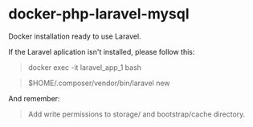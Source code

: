 # docker-php-laravel-mysql
Docker installation ready to use Laravel.

If the Laravel aplication isn't installed, please follow this:

> docker exec -it laravel_app_1 bash

> $HOME/.composer/vendor/bin/laravel new

And remember:

> Add write permissions to storage/ and bootstrap/cache directory.
